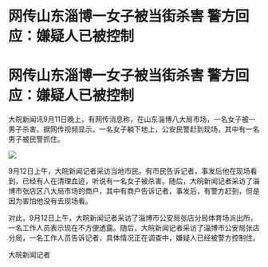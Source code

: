 # 网传山东淄博一女子被当街杀害 警方回应：嫌疑人已被控制

# 网传山东淄博一女子被当街杀害 警方回应：嫌疑人已被控制

大皖新闻讯9月11日晚上，有网传消息称，在山东淄博八大局市场，一名女子被一男子杀害。据网传视频显示，一名女子躺下地上，公安民警赶到现场，其中有一名男子被民警抓住。

![](https://inews.gtimg.com/om_bt/OvX7Tim_EfqDF-z5C3nNqGLfZr9MC7dn4jfwWVIE4bXfUAA/1000)

9月12日上午，大皖新闻记者采访当地市民。有市民告诉记者，事发后他在现场看到，已经有人在清理血迹，听说有一名女子被杀害。随后，大皖新闻记者采访了淄博市张店区八大局市场的商户，其中有商户告诉记者，事发后，有警方赶到，但是因为害怕他没有去现场看。

对此，9月12日上午，大皖新闻记者采访了淄博市公安局张店分局体育场派出所，一名工作人员表示现在不方便透露。随后，大皖新闻记者采访了淄博市公安局张店分局，一名工作人员告诉记者，具体情况正在调查中，嫌疑人已经被警方控制住。

大皖新闻记者

